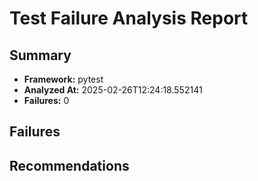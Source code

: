 
# Test Failure Analysis Report

## Summary

- **Framework:** pytest
- **Analyzed At:** 2025-02-26T12:24:18.552141
- **Failures:** 0

## Failures

## Recommendations
